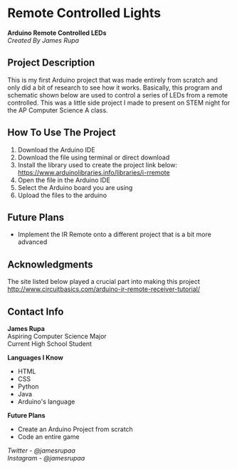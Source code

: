 # Remote Controlled Lights
**Arduino Remote Controlled LEDs**\
*Created By James Rupa*

## Project Description

This is my first Arduino project that was made entirely from scratch and only did a bit of research to see how it works. Basically, this program and schematic shown below are used to control a series of LEDs from a remote controlled. This was a little side project I made to present on STEM night for the AP Computer Science A class.

## How To Use The Project

1. Download the Arduino IDE
2. Download the file using terminal or direct download
3. Install the library used to create the project link below:\
https://www.arduinolibraries.info/libraries/i-rremote
4. Open the file in the Arduino IDE 
5. Select the Arduino board you are using
6. Upload the files to the arduino

## Future Plans

* Implement the IR Remote onto a different project that is a bit more advanced

## Acknowledgments

The site listed below played a crucial part into making this project\
http://www.circuitbasics.com/arduino-ir-remote-receiver-tutorial/
## Contact Info

**James Rupa**\
Aspiring Computer Science Major\
Current High School Student

**Languages I Know**
* HTML
* CSS
* Python
* Java
* Arduino's language

**Future Plans**
* Create an Arduino Project from scratch
* Code an entire game

*Twitter - @jamesrupaa*\
*Instagram - @jamesrupaa*
